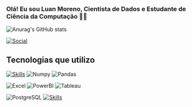 ### Olá! Eu sou Luan Moreno, Cientista de Dados e Estudante de Ciência da Computação 👨‍💻

![Anurag's GitHub stats](https://github-readme-stats.vercel.app/api?username=luan-moreno&theme=algolia&show_icons=true&rank_icon=github)

[![Social](https://img.shields.io/badge/LinkedIn-0077B5?style=for-the-badge&logo=linkedin&logoColor=white)](https://www.linkedin.com/in/luan-moreno/)
## Tecnologias que utilizo

[![Skills](https://img.shields.io/badge/Python-3776AB?style=for-the-badge&logo=python&logoColor=black)]()
![Numpy](https://img.shields.io/badge/Numpy-777BB4?style=for-the-badge&logo=numpy&logoColor=white)
![Pandas](https://img.shields.io/badge/Pandas-2C2D72?style=for-the-badge&logo=pandas&logoColor=white)

![Excel](https://img.shields.io/badge/Microsoft_Excel-217346?style=for-the-badge&logo=microsoft-excel&logoColor=white)
![PowerBI](https://img.shields.io/badge/PowerBI-F2C811?style=for-the-badge&logo=Power%20BI&logoColor=white)
![Tableau](https://img.shields.io/badge/Tableau-E97627?style=for-the-badge&logo=Tableau&logoColor=white)

![PostgreSQL](https://img.shields.io/badge/PostgreSQL-000?style=for-the-badge&logo=postgresql)
[![Skills](https://img.shields.io/badge/JavaScript-323330?style=for-the-badge&logo=javascript&logoColor=F7DF1E)]()


